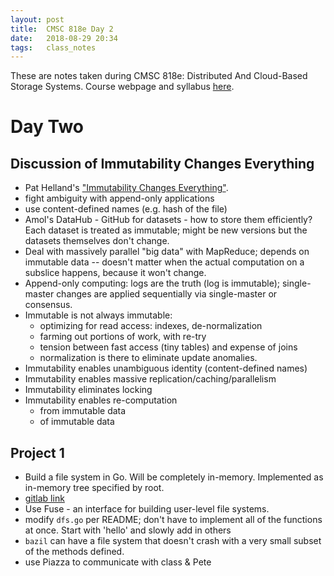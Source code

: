 ```yaml
---
layout: post
title:  CMSC 818e Day 2
date:   2018-08-29 20:34
tags:   class_notes
---
```


These are notes taken during CMSC 818e: Distributed And Cloud-Based Storage Systems. Course webpage and syllabus [here](http://triffid.cs.umd.edu/818/).

# Day Two

## Discussion of Immutability Changes Everything

 - Pat Helland's ["Immutability Changes Everything"](http://cidrdb.org/cidr2015/Papers/CIDR15_Paper16.pdf).
 - fight ambiguity with append-only applications
 - use content-defined names (e.g. hash of the file)
 - Amol's DataHub - GitHub for datasets - how to store them efficiently? Each dataset is treated as immutable; might be new versions but the datasets themselves don't change.
 - Deal with massively parallel "big data" with MapReduce; depends on immutable data -- doesn't matter when the actual computation on a subslice happens, because it won't change.
 - Append-only computing: logs are the truth (log is immutable); single-master changes are applied sequentially via single-master or consensus.
 - Immutable is not always immutable:
    - optimizing for read access: indexes, de-normalization
    - farming out portions of work, with re-try
    - tension between fast access (tiny tables) and expense of joins
    - normalization is there to eliminate update anomalies.
 - Immutability enables unambiguous identity (content-defined names)
 - Immutability enables massive replication/caching/parallelism
 - Immutability eliminates locking
 - Immutability enables re-computation
    - from immutable data
    - of immutable data

## Project 1

 - Build a file system in Go. Will be completely in-memory. Implemented as in-memory tree specified by root.
 - [gitlab link](https://gitlab.cs.umd.edu/keleher/818fall18/tree/master/p1)
 - Use Fuse - an interface for building user-level file systems.
 - modify `dfs.go` per README; don't have to implement all of the functions at once. Start with 'hello' and slowly add in others
 - `bazil` can have a file system that doesn't crash with a very small subset of the methods defined.
 - use Piazza to communicate with class & Pete
